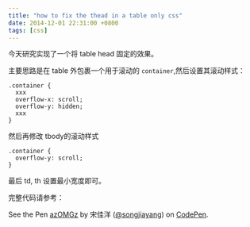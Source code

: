 ```yaml
---
title: "how to fix the thead in a table only css"
date: 2014-12-01 22:31:00 +0800
tags: [css]
---
```


今天研究实现了一个将 table head 固定的效果。

主要思路是在 table 外包裹一个用于滚动的 `container`,然后设置其滚动样式：

```
.container {
  xxx
  overflow-x: scroll;
  overflow-y: hidden;
  xxx
}
```

然后再修改 tbody的滚动样式

```
.container {
  overflow-y: scroll;
}
```

最后 td, th 设置最小宽度即可。

完整代码请参考：

<p data-height="266" data-theme-id="10274" data-slug-hash="azOMGz" data-default-tab="result" data-user="songjiayang" class='codepen'>See the Pen <a href='http://codepen.io/songjiayang/pen/azOMGz/'>azOMGz</a> by 宋佳洋 (<a href='http://codepen.io/songjiayang'>@songjiayang</a>) on <a href='http://codepen.io'>CodePen</a>.</p>
<script async src="//assets.codepen.io/assets/embed/ei.js"></script>
